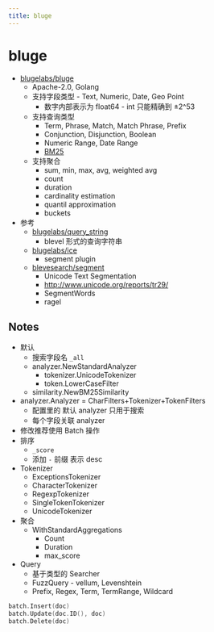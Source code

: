 ```yaml
---
title: bluge
---
```


# bluge

- [blugelabs/bluge](https://github.com/blugelabs/bluge)
  - Apache-2.0, Golang
  - 支持字段类型 - Text, Numeric, Date, Geo Point
    - 数字内部表示为 float64 - int 只能精确到 ±2^53
  - 支持查询类型
    - Term, Phrase, Match, Match Phrase, Prefix
    - Conjunction, Disjunction, Boolean
    - Numeric Range, Date Range
    - [BM25](https://en.wikipedia.org/wiki/Okapi_BM25)
  - 支持聚合
    - sum, min, max, avg, weighted avg
    - count
    - duration
    - cardinality estimation
    - quantil approximation
    - buckets
- 参考
  - [blugelabs/query_string](https://github.com/blugelabs/query_string)
    - blevel 形式的查询字符串
  - [blugelabs/ice](https://github.com/blugelabs/ice)
    - segment plugin
  - [blevesearch/segment](https://github.com/blevesearch/segment)
    - Unicode Text Segmentation
    - http://www.unicode.org/reports/tr29/
    - SegmentWords
    - ragel

## Notes

- 默认
  - 搜索字段名 `_all`
  - analyzer.NewStandardAnalyzer
    - tokenizer.UnicodeTokenizer
    - token.LowerCaseFilter
  - similarity.NewBM25Similarity
- analyzer.Analyzer = CharFilters+Tokenizer+TokenFilters
  - 配置里的 默认 analyzer 只用于搜索
  - 每个字段关联 analyzer
- 修改推荐使用 Batch 操作
- 排序
  - `_score`
  - 添加 `-` 前缀 表示 desc
- Tokenizer
  - ExceptionsTokenizer
  - CharacterTokenizer
  - RegexpTokenizer
  - SingleTokenTokenizer
  - UnicodeTokenizer
- 聚合
  - WithStandardAggregations
    - Count
    - Duration
    - max_score
- Query
  - 基于类型的 Searcher
  - FuzzQuery - vellum, Levenshtein
  - Prefix, Regex, Term, TermRange, Wildcard

```go
batch.Insert(doc)
batch.Update(doc.ID(), doc)
batch.Delete(doc)
```
